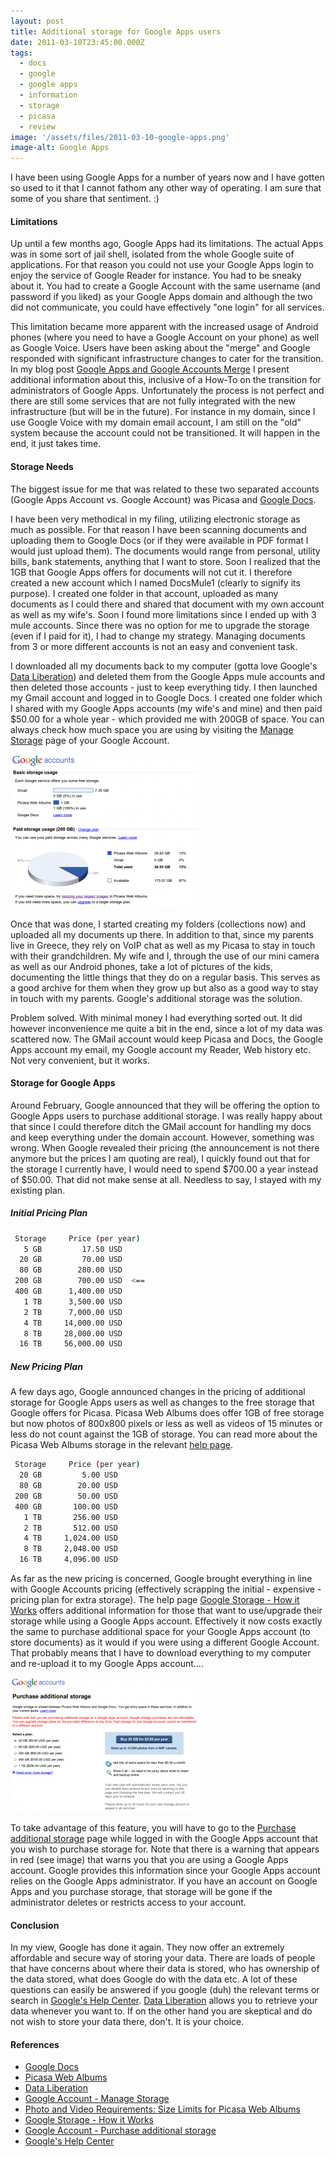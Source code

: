 ```yaml
---
layout: post
title: Additional storage for Google Apps users
date: 2011-03-10T23:45:00.000Z
tags:
  - docs
  - google
  - google apps
  - information
  - storage
  - picasa
  - review
image: '/assets/files/2011-03-10-google-apps.png'
image-alt: Google Apps
---
```

I have been using Google Apps for a number of years now and I have gotten so used to it that I cannot fathom any other way of operating. I am sure that some of you share that sentiment. :)

#### Limitations

Up until a few months ago, Google Apps had its limitations. The actual Apps was in some sort of jail shell, isolated from the whole Google suite of applications. For that reason you could not use your Google Apps login to enjoy the service of Google Reader for instance. You had to be sneaky about it. You had to create a Google Account with the same username (and password if you liked) as your Google Apps domain and although the two did not communicate, you could have effectively "one login" for all services.

This limitation became more apparent with the increased usage of Android phones (where you need to have a Google Account on your phone) as well as Google Voice. Users have been asking about the "merge" and Google responded with significant infrastructure changes to cater for the transition. In my blog post [Google Apps and Google Accounts Merge](/post/google-apps-and-google-accounts-merge) I present additional information about this, inclusive of a How-To on the transition for administrators of Google Apps. Unfortunately the process is not perfect and there are still some services that are not fully integrated with the new infrastructure (but will be in the future). For instance in my domain, since I use Google Voice with my domain email account, I am still on the "old" system because the account could not be transitioned. It will happen in the end, it just takes time.

#### Storage Needs

The biggest issue for me that was related to these two separated accounts (Google Apps Account vs. Google Account) was Picasa and [Google Docs](https://docs.google.com/).

I have been very methodical in my filing, utilizing electronic storage as much as possible. For that reason I have been scanning documents and uploading them to Google Docs (or if they were available in PDF format I would just upload them). The documents would range from personal, utility bills, bank statements, anything that I want to store. Soon I realized that the 1GB that Google Apps offers for documents will not cut it. I therefore created a new account which I named DocsMule1 (clearly to signify its purpose). I created one folder in that account, uploaded as many documents as I could there and shared that document with my own account as well as my wife's. Soon I found more limitations since I ended up with 3 mule accounts. Since there was no option for me to upgrade the storage (even if I paid for it), I had to change my strategy. Managing documents from 3 or more different accounts is not an easy and convenient task.


I downloaded all my documents back to my computer (gotta love Google's [Data Liberation](https://dataliberation.org)) and deleted them from the Google Apps mule accounts and then deleted those accounts - just to keep everything tidy. I then launched my Gmail account and logged in to Google Docs. I created one folder which I shared with my Google Apps accounts (my wife's and mine) and then paid $50.00 for a whole year - which provided me with 200GB of space. You can always check how much space you are using by visiting the [Manage Storage](https://www.google.com/accounts/b/0/ManageStorage) page of your Google Account.

<img class="post-image" src="/assets/files/2011-03-10-google-manage-storage.png" alt="Google Storage"/>

Once that was done, I started creating my folders (collections now) and uploaded all my documents up there. In addition to that, since my parents live in Greece, they rely on VoIP chat as well as my Picasa to stay in touch with their grandchildren. My wife and I, through the use of our mini camera as well as our Android phones, take a lot of pictures of the kids, documenting the little things that they do on a regular basis. This serves as a good archive for them when they grow up but also as a good way to stay in touch with my parents. Google's additional storage was the solution.

Problem solved. With minimal money I had everything sorted out. It did however inconvenience me quite a bit in the end, since a lot of my data was scattered now. The GMail account would keep Picasa and Docs, the Google Apps account my email, my Google account my Reader, Web history etc.  Not very convenient, but it works.

#### Storage for Google Apps

Around February, Google announced that they will be offering the option to Google Apps users to purchase additional storage. I was really happy about that since I could therefore ditch the GMail account for handling my docs and keep everything under the domain account. However, something was wrong. When Google revealed their pricing (the announcement is not there anymore but the prices I am quoting are real), I quickly found out that for the storage I currently have, I would need to spend $700.00 a year instead of $50.00. That did not make sense at all. Needless to say, I stayed with my existing plan.

##### Initial Pricing Plan

```sh
 Storage     Price (per year)
   5 GB         17.50 USD
  20 GB         70.00 USD
  80 GB        280.00 USD
 200 GB        700.00 USD  <==
 400 GB      1,400.00 USD
   1 TB      3,500.00 USD
   2 TB      7,000.00 USD
   4 TB     14,000.00 USD
   8 TB     28,000.00 USD
  16 TB     56,000.00 USD
```

##### New Pricing Plan

A few days ago, Google announced changes in the pricing of additional storage for Google Apps users as well as changes to the free storage that Google offers for Picasa. Picasa Web Albums does offer 1GB of free storage but now photos of 800x800 pixels or less as well as videos of 15 minutes or less do not count against the 1GB of storage. You can read more about the Picasa Web Albums storage in the relevant [help page](https://support.google.com/picasa/answer/6383491).

```sh
 Storage     Price (per year)
  20 GB         5.00 USD
  80 GB        20.00 USD
 200 GB        50.00 USD
 400 GB       100.00 USD
   1 TB       256.00 USD
   2 TB       512.00 USD
   4 TB     1,024.00 USD
   8 TB     2,048.00 USD
  16 TB     4,096.00 USD
```

As far as the new pricing is concerned, Google brought everything in line with Google Accounts pricing (effectively scrapping the initial - expensive - pricing plan for extra storage). The help page [Google Storage - How it Works](https://support.google.com/drive/answer/2375123) offers additional information for those that want to use/upgrade their storage while using a Google Apps account. Effectively it now costs exactly the same to purchase additional space for your Google Apps account (to store documents) as it would if you were using a different Google Account. That probably means that I have to download everything to my computer and  re-upload it to my Google Apps account....

<img class="post-image" src="/assets/files/2011-03-10-google-purchase-storage.png" alt="Google Storage" />

To take advantage of this feature, you will have to go to the [Purchase additional storage](https://www.google.com/accounts/b/0/PurchaseStorage?hl=en_US) page while logged in with the Google Apps account that you wish to purchase storage for. Note that there is a warning that appears in red (see image) that warns you that you are using a Google Apps account. Google provides this information since your Google Apps account relies on the Google Apps administrator. If you have an account on Google Apps and you purchase storage, that storage will be gone if the administrator deletes or restricts access to your account.

#### Conclusion

In my view, Google has done it again. They now offer an extremely affordable and secure way of storing your data. There are loads of people that have concerns about where their data is stored, who has ownership of the data stored, what does Google do with the data etc. A lot of these questions can easily be answered if you google (duh) the relevant terms or search in [Google's Help Center](https://support.google.com/). [Data Liberation](https://dataliberation.org/) allows you to retrieve your data whenever you want to. If on the other hand you are skeptical and do not wish to store your data there, don't. It is your choice.

#### References

* [Google Docs](https://docs.google.com/)
* [Picasa Web Albums](https://picasaweb.google.com/)
* [Data Liberation](https://dataliberation.org/)
* [Google Account - Manage Storage](https://www.google.com/accounts/b/0/ManageStorage)
* [Photo and Video Requirements: Size Limits for Picasa Web Albums](https://support.google.com/picasa/answer/6383491)
* [Google Storage - How it Works](https://support.google.com/drive/answer/2375123)
* [Google Account - Purchase additional storage](https://www.google.com/accounts/b/0/PurchaseStorage?hl=en_US)
* [Google's Help Center](https://support.google.com/)
